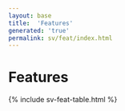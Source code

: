 ```yaml
---
layout: base
title:  'Features'
generated: 'true'
permalink: sv/feat/index.html
---
```


# Features

{% include sv-feat-table.html %}
